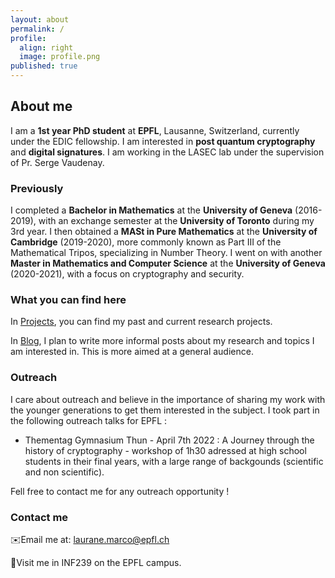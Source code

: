 ```yaml
---
layout: about
permalink: /
profile:
  align: right
  image: profile.png
published: true
---
```


## About me 
I am a **1st year PhD student** at **EPFL**, Lausanne, Switzerland, currently under the EDIC fellowship. 
I am interested in **post quantum cryptography** and **digital signatures**. 
I am working in the LASEC lab under the supervision of Pr. Serge Vaudenay. 

### Previously

I completed a **Bachelor in Mathematics** at the **University of Geneva** (2016-2019), with an exchange semester at the **University of Toronto** during my 3rd year.
I then obtained a **MASt in Pure Mathematics** at the **University of Cambridge** (2019-2020), more commonly known as Part III of the Mathematical Tripos, specializing in Number Theory. 
I went on with another **Master in Mathematics and Computer Science** at the **University of Geneva** (2020-2021), with a focus on cryptography and security.

### What you can find here 
In [Projects](https://lauranemarco.github.io/projects/), you can find my past and current research projects. 

In [Blog](https://lauranemarco.github.io/blog/), I plan to write more informal posts about my research and topics I am interested in. This is more aimed at a general audience. 


### Outreach 
I care about outreach and believe in the importance of sharing my work with the younger generations to get them interested in the subject. 
I took part in the following outreach talks for EPFL : 
- Thementag Gymnasium Thun - April 7th 2022 : A Journey through the history of cryptography - workshop of 1h30 adressed at high school students in their final years, with a large range of backgounds (scientific and non scientific).


Fell free to contact me for any outreach opportunity ! 

### Contact me 
✉️Email me at: laurane.marco@epfl.ch 

📍Visit me in INF239 on the EPFL campus.  
